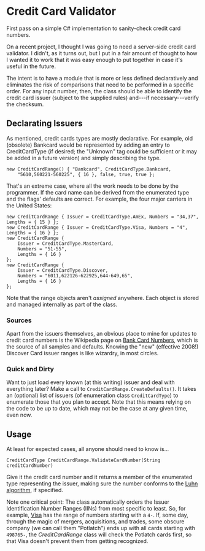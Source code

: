 # Credit Card Validator

First pass on a simple C# implementation to sanity-check credit card numbers.

On a recent project, I thought I was going to need a server-side credit card validator.  I didn't, as it turns out, but I put in a fair amount of thought to how I wanted it to work that it was easy enough to put together in case it's useful in the future.

The intent is to have a module that is more or less defined declaratively and eliminates the risk of comparisons that need to be performed in a specific order.  For any input number, then, the class should be able to identify the credit card issuer (subject to the supplied rules) and---if necessary---verify the checksum.

## Declarating Issuers

As mentioned, credit cards types are mostly declarative.  For example, old (obsolete) Bankcard would be represented by adding an entry to CreditCardType (if desired; the "Unknown" tag could be sufficient or it may be added in a future version) and simply describing the type.

    new CreditCardRange() { "Bankcard", CreditCardType.Bankcard,
        "5610,560221-560225", { 16 }, false, true, true };

That's an extreme case, where all the work needs to be done by the programmer.  If the card name can be derived from the enumerated type and the flags' defaults are correct.  For example, the four major carriers in the United States:

    new CreditCardRange { Issuer = CreditCardType.AmEx, Numbers = "34,37", Lengths = { 15 } };
    new CreditCardRange { Issuer = CreditCardType.Visa, Numbers = "4", Lengths = { 16 } };
    new CreditCardRange {
        Issuer = CreditCardType.MasterCard,
        Numbers = "51-55",
        Lengths = { 16 }
    };
    new CreditCardRange {
        Issuer = CreditCardType.Discover,
        Numbers = "6011,622126-622925,644-649,65",
        Lengths = { 16 }
    };

Note that the range objects aren't _assigned_ anywhere.  Each object is stored and managed internally as part of the class.

### Sources

Apart from the issuers themselves, an obvious place to mine for updates to credit card numbers is the Wikipedia page on [Bank Card Numbers](https://en.wikipedia.org/wiki/Bank_card_number), which is the source of all samples and defaults.  Knowing the "new" (effective 2008!) Discover Card issuer ranges is like wizardry, in most circles.

### Quick and Dirty

Want to just load every known (at this writing) issuer and deal with everything later?  Make a call to `CreditCardRange.CreateDefaults()`.  It takes an (optional) list of issuers (of enumeration class `CreditCardType`) to enumerate those that you plan to accept.  Note that this means relying on the code to be up to date, which may not be the case at any given time, even now.

## Usage

At least for expected cases, all anyone should need to know is...

    CreditCardType CreditCardRange.ValidateCardNumber(String creditCardNumber)

Give it the credit card number and it returns a member of the enumerated type representing the issuer, making sure the number conforms to the [Luhn algorithm](https://en.wikipedia.org/wiki/Luhn_algorithm), if specified.

Note one critical point:  The class automatically orders the Issuer Identification Number Ranges (IINs) from most specific to least.  So, for example, [Visa](https://usa.visa.com/) has the range of numbers starting with a `4-`.  If, some day, through the magic of mergers, acquisitions, and trades, some obscure company (we can call them "Potlatch") ends up with all cards starting with `498765-`, the _CreditCardRange_ class will check the Potlatch cards first, so that Visa doesn't prevent them from getting recognized.


